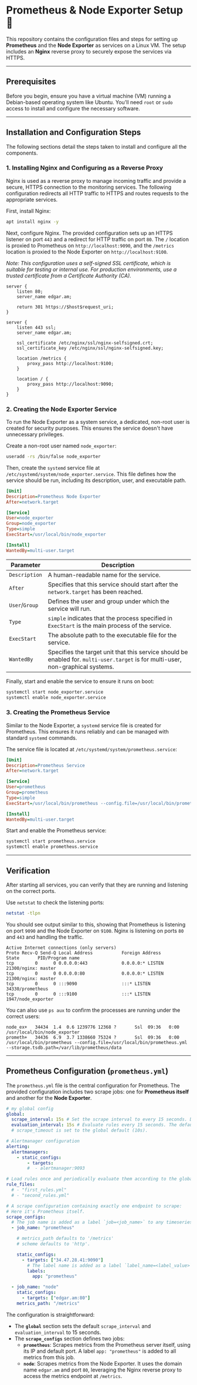 # **Prometheus & Node Exporter Setup** 🚀

This repository contains the configuration files and steps for setting up **Prometheus** and the **Node Exporter** as services on a Linux VM. The setup includes an **Nginx** reverse proxy to securely expose the services via HTTPS.

-----

## **Prerequisites**

Before you begin, ensure you have a virtual machine (VM) running a Debian-based operating system like Ubuntu. You'll need `root` or `sudo` access to install and configure the necessary software.

-----

## **Installation and Configuration Steps**

The following sections detail the steps taken to install and configure all the components.

### **1. Installing Nginx and Configuring as a Reverse Proxy**

Nginx is used as a reverse proxy to manage incoming traffic and provide a secure, HTTPS connection to the monitoring services. The following configuration redirects all HTTP traffic to HTTPS and routes requests to the appropriate services.

First, install Nginx:

```bash
apt install nginx -y
```

Next, configure Nginx. The provided configuration sets up an HTTPS listener on port `443` and a redirect for HTTP traffic on port `80`. The `/` location is proxied to Prometheus on `http://localhost:9090`, and the `/metrics` location is proxied to the Node Exporter on `http://localhost:9100`.

*Note: This configuration uses a self-signed SSL certificate, which is suitable for testing or internal use. For production environments, use a trusted certificate from a Certificate Authority (CA).*

```nginx
server {
    listen 80;
    server_name edgar.am;

    return 301 https://$host$request_uri;
}

server {
    listen 443 ssl;
    server_name edgar.am;

    ssl_certificate /etc/nginx/ssl/nginx-selfsigned.crt;
    ssl_certificate_key /etc/nginx/ssl/nginx-selfsigned.key;

    location /metrics {
        proxy_pass http://localhost:9100;
    }

    location / {
        proxy_pass http://localhost:9090;
    }
}
```

### **2. Creating the Node Exporter Service**

To run the Node Exporter as a system service, a dedicated, non-root user is created for security purposes. This ensures the service doesn't have unnecessary privileges.

Create a non-root user named `node_exporter`:

```bash
useradd -rs /bin/false node_exporter
```

Then, create the `systemd` service file at `/etc/systemd/system/node_exporter.service`. This file defines how the service should be run, including its description, user, and executable path.

```ini
[Unit]
Description=Prometheus Node Exporter
After=network.target

[Service]
User=node_exporter
Group=node_exporter
Type=simple
ExecStart=/usr/local/bin/node_exporter

[Install]
WantedBy=multi-user.target
```

| Parameter      | Description                                                                                             |
|----------------|---------------------------------------------------------------------------------------------------------|
| `Description`  | A human-readable name for the service.                                                                  |
| `After`        | Specifies that this service should start after the `network.target` has been reached.                   |
| `User`/`Group` | Defines the user and group under which the service will run.                                            |
| `Type`         | `simple` indicates that the process specified in `ExecStart` is the main process of the service.        |
| `ExecStart`    | The absolute path to the executable file for the service.                                               |
| `WantedBy`     | Specifies the target unit that this service should be enabled for. `multi-user.target` is for multi-user, non-graphical systems. |

Finally, start and enable the service to ensure it runs on boot:

```bash
systemctl start node_exporter.service
systemctl enable node_exporter.service
```

### **3. Creating the Prometheus Service**

Similar to the Node Exporter, a `systemd` service file is created for Prometheus. This ensures it runs reliably and can be managed with standard `systemd` commands.

The service file is located at `/etc/systemd/system/prometheus.service`:

```ini
[Unit]
Description=Prometheus Service
After=network.target

[Service]
User=prometheus
Group=prometheus
Type=simple
ExecStart=/usr/local/bin/prometheus --config.file=/usr/local/bin/prometheus.yml --storage.tsdb.path=/var/lib/prometheus/data

[Install]
WantedBy=multi-user.target
```

Start and enable the Prometheus service:

```bash
systemctl start prometheus.service
systemctl enable prometheus.service
```

-----

## **Verification**

After starting all services, you can verify that they are running and listening on the correct ports.

Use `netstat` to check the listening ports:

```bash
netstat -tlpn
```

You should see output similar to this, showing that Prometheus is listening on port `9090` and the Node Exporter on `9100`. Nginx is listening on ports `80` and `443` and handling the traffic.

```text
Active Internet connections (only servers)
Proto Recv-Q Send-Q Local Address           Foreign Address         State       PID/Program name
tcp        0      0 0.0.0.0:443             0.0.0.0:* LISTEN      21300/nginx: master
tcp        0      0 0.0.0.0:80              0.0.0.0:* LISTEN      21300/nginx: master
tcp        0      0 :::9090                 :::* LISTEN      34330/prometheus
tcp        0      0 :::9100                 :::* LISTEN      1947/node_exporter
```

You can also use `ps aux` to confirm the processes are running under the correct users:

```text
node_ex+   34434  1.4  0.6 1239776 12368 ?       Ssl  09:36   0:00 /usr/local/bin/node_exporter
prometh+   34436  6.9  3.7 1338660 75324 ?       Ssl  09:36   0:00 /usr/local/bin/prometheus --config.file=/usr/local/bin/prometheus.yml --storage.tsdb.path=/var/lib/prometheus/data
```

-----

## **Prometheus Configuration (`prometheus.yml`)**

The `prometheus.yml` file is the central configuration for Prometheus. The provided configuration includes two scrape jobs: one for **Prometheus itself** and another for the **Node Exporter**.

```yaml
# my global config
global:
  scrape_interval: 15s # Set the scrape interval to every 15 seconds. Default is every 1 minute.
  evaluation_interval: 15s # Evaluate rules every 15 seconds. The default is every 1 minute.
  # scrape_timeout is set to the global default (10s).

# Alertmanager configuration
alerting:
  alertmanagers:
    - static_configs:
        - targets:
        #  - alertmanager:9093

# Load rules once and periodically evaluate them according to the global 'evaluation_interval'.
rule_files:
  # - "first_rules.yml"
  # - "second_rules.yml"

# A scrape configuration containing exactly one endpoint to scrape:
# Here it's Prometheus itself.
scrape_configs:
  # The job name is added as a label `job=<job_name>` to any timeseries scraped from this config.
  - job_name: "prometheus"

    # metrics_path defaults to '/metrics'
    # scheme defaults to 'http'.

    static_configs:
      - targets: ["34.47.28.41:9090"]
        # The label name is added as a label `label_name=<label_value>` to any timeseries scraped from this config.
        labels:
          app: "prometheus"

  - job_name: "node"
    static_configs:
      - targets: ["edgar.am:80"]
    metrics_path: "/metrics"
```

The configuration is straightforward:

  * The **`global`** section sets the default `scrape_interval` and `evaluation_interval` to 15 seconds.
  * The **`scrape_configs`** section defines two jobs:
      * **`prometheus`**: Scrapes metrics from the Prometheus server itself, using its IP and default port. A label `app: "prometheus"` is added to all metrics from this job.
      * **`node`**: Scrapes metrics from the Node Exporter. It uses the domain name `edgar.am` and port `80`, leveraging the Nginx reverse proxy to access the metrics endpoint at `/metrics`.
